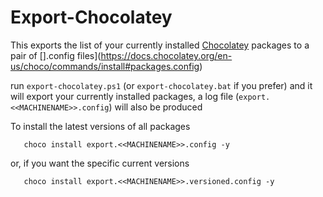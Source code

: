 # Export-Chocolatey

This exports the list of your currently installed [Chocolatey](https://chocolatey.org/) packages to a pair of [].config files](https://docs.chocolatey.org/en-us/choco/commands/install#packages.config)


run `export-chocolatey.ps1` (or `export-chocolatey.bat` if you prefer) and it will export your currently installed packages, a log file (`export.<<MACHINENAME>>.config`) will also be produced


To install the latest versions of all packages 


`   choco install export.<<MACHINENAME>>.config -y`

 or, if you want the specific current versions 

`   choco install export.<<MACHINENAME>>.versioned.config -y`
